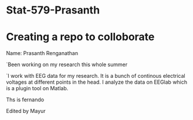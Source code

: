 # Stat-579-Prasanth
# Creating a repo to colloborate 
Name: Prasanth Renganathan
 
`Been working on my research this whole summer
 
`I work with EEG data for my research. It is a bunch of continous electrical voltages at different points in the head. I analyze the data on EEGlab which is a plugin tool on Matlab.



Ths is fernando

Edited by Mayur

